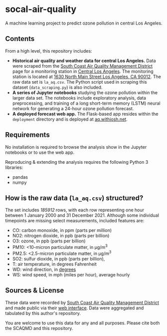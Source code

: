 # socal-air-quality
A machine learning project to predict ozone pollution in central Los Angeles.

## Contents
From a high level, this repository includes:
* **Historical air quality and weather data for central Los Angeles.** Data were scraped from the [South Coast Air Quality Management District](http://www.aqmd.gov/) page for a monitoring station in [Central Los Angeles](http://www.aqmd.gov/docs/default-source/clean-air-plans/air-quality-monitoring-network-plan/aaqmnp-losangeles.pdf). The monitoring station is located at [1630 North Main Street
Los Angeles, CA 90012](https://duckduckgo.com/?q=1630+North+Main+Street+Los+Angeles%2C+CA+90012&t=h_&ia=web&iaxm=maps). The raw data set is `la_aq.csv`. The Python script used in scraping this dataset (`data_scraping.py`) is also included.
* **A series of Jupyter notebooks** studying the ozone pollution within the larger data set. The notebooks include exploratory analysis, data preprocessing, and training of a long short-term memory (LSTM) neural network for generating a 24-hour ozone pollution forecast.
* **A deployed forecast web app.** The Flask-based app resides within the `deployment` directory and is deployed at [aq.withjosh.net](https://aq.withjosh.net).

## Requirements
No installation is required to browse the analysis show in the Jupyter notebooks or to use the web app.

Reproducing & extending the analysis requires the following Python 3 libraries:
* pandas
* numpy

## How is the raw data (`la_aq.csv`) structured?
The set includes *185912* rows, with each row representing one hour between 1 January 2000 and 31 December 2021. Although some individual timepoints are missing select measurements, included features are:
* CO: carbon monoxide, in ppm (parts per million)
* NO2: nitrogen dioxide, in ppb (parts per billion)
* O3: ozone, in ppb (parts per billion)
* PM10: <10-micron particulate matter, in µg/m<sup>3</sup>
* PM2.5: <2.5-micron particulate matter, in µg/m<sup>3</sup>
* SO2: sulfur dioxide, in ppb (parts per billion),
* T: air temperature, in degrees Fahrenheit
* WD: wind direction, in [degrees](http://snowfence.umn.edu/Components/winddirectionanddegrees.htm)
* WS: wind speed, in mph (miles per hour), average hourly

## Sources & License
These data were recorded by [South Coast Air Quality Management District](http://www.aqmd.gov/) and made public via their [web interface](https://xappp.aqmd.gov/aqdetail/). Data were aggregated and tabulated by this author's repository.

You are welcome to use this data for any and all purposes. Please cite both the SCAQMD and this repository.
